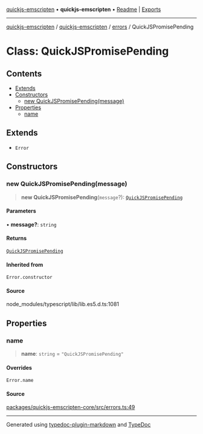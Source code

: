 [quickjs-emscripten](../../../../packages.md) • **quickjs-emscripten** • [Readme](../../../README.md) \| [Exports](../../../exports.md)

***

[quickjs-emscripten](../../../../packages.md) / [quickjs-emscripten](../../../exports.md) / [errors](../README.md) / QuickJSPromisePending

# Class: QuickJSPromisePending

## Contents

- [Extends](QuickJSPromisePending.md#extends)
- [Constructors](QuickJSPromisePending.md#constructors)
  - [new QuickJSPromisePending(message)](QuickJSPromisePending.md#new-quickjspromisependingmessage)
- [Properties](QuickJSPromisePending.md#properties)
  - [name](QuickJSPromisePending.md#name)

## Extends

- `Error`

## Constructors

### new QuickJSPromisePending(message)

> **new QuickJSPromisePending**(`message`?): [`QuickJSPromisePending`](QuickJSPromisePending.md)

#### Parameters

• **message?**: `string`

#### Returns

[`QuickJSPromisePending`](QuickJSPromisePending.md)

#### Inherited from

`Error.constructor`

#### Source

node\_modules/typescript/lib/lib.es5.d.ts:1081

## Properties

### name

> **name**: `string` = `"QuickJSPromisePending"`

#### Overrides

`Error.name`

#### Source

[packages/quickjs-emscripten-core/src/errors.ts:49](https://github.com/justjake/quickjs-emscripten/blob/main/packages/quickjs-emscripten-core/src/errors.ts#L49)

***

Generated using [typedoc-plugin-markdown](https://www.npmjs.com/package/typedoc-plugin-markdown) and [TypeDoc](https://typedoc.org/)
